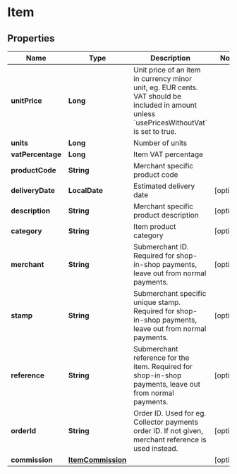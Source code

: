 

# Item


## Properties

| Name | Type | Description | Notes |
|------------ | ------------- | ------------- | -------------|
|**unitPrice** | **Long** | Unit price of an item in currency minor unit, eg. EUR cents. VAT should be included in amount unless &#x60;usePricesWithoutVat&#x60; is set to true. |  |
|**units** | **Long** | Number of units |  |
|**vatPercentage** | **Long** | Item VAT percentage |  |
|**productCode** | **String** | Merchant specific product code |  |
|**deliveryDate** | **LocalDate** | Estimated delivery date |  [optional] |
|**description** | **String** | Merchant specific product description |  [optional] |
|**category** | **String** | Item product category |  [optional] |
|**merchant** | **String** | Submerchant ID. Required for shop-in-shop payments, leave out from normal payments. |  [optional] |
|**stamp** | **String** | Submerchant specific unique stamp. Required for shop-in-shop payments, leave out from normal payments. |  [optional] |
|**reference** | **String** | Submerchant reference for the item. Required for shop-in-shop payments, leave out from normal payments. |  [optional] |
|**orderId** | **String** | Order ID. Used for eg. Collector payments order ID. If not given, merchant reference is used instead. |  [optional] |
|**commission** | [**ItemCommission**](ItemCommission.md) |  |  [optional] |



